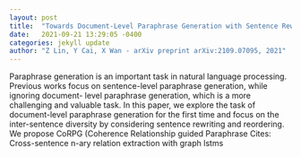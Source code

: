 ```yaml
---
layout: post
title:  "Towards Document-Level Paraphrase Generation with Sentence Rewriting and Reordering"
date:   2021-09-21 13:29:05 -0400
categories: jekyll update
author: "Z Lin, Y Cai, X Wan - arXiv preprint arXiv:2109.07095, 2021"
---
```

Paraphrase generation is an important task in natural language processing. Previous works focus on sentence-level paraphrase generation, while ignoring document- level paraphrase generation, which is a more challenging and valuable task. In this paper, we explore the task of document-level paraphrase generation for the first time and focus on the inter-sentence diversity by considering sentence rewriting and reordering. We propose CoRPG (Coherence Relationship guided Paraphrase Cites: Cross-sentence n-ary relation extraction with graph lstms